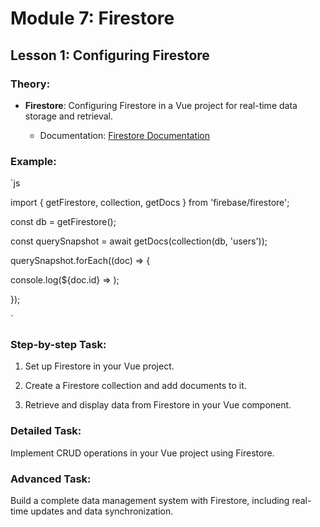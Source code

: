 # Module 7: Firestore

## Lesson 1: Configuring Firestore

### Theory:

- **Firestore**: Configuring Firestore in a Vue project for real-time data storage and retrieval.

  - Documentation: [Firestore Documentation](https://firebase.google.com/docs/firestore)

### Example:

`js

import { getFirestore, collection, getDocs } from 'firebase/firestore';



const db = getFirestore();

const querySnapshot = await getDocs(collection(db, 'users'));

querySnapshot.forEach((doc) => {

  console.log(${doc.id} => );

});

` 

### Step-by-step Task:

1. Set up Firestore in your Vue project.

2. Create a Firestore collection and add documents to it.

3. Retrieve and display data from Firestore in your Vue component.

### Detailed Task:

Implement CRUD operations in your Vue project using Firestore.

### Advanced Task:

Build a complete data management system with Firestore, including real-time updates and data synchronization.

